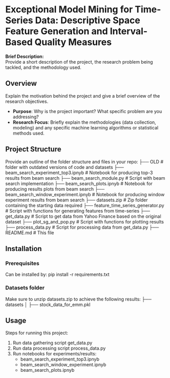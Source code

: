 # Exceptional Model Mining for Time-Series Data: Descriptive Space Feature Generation and Interval-Based Quality Measures

**Brief Description:**  
Provide a short description of the project, the research problem being tackled, and the methodology used.


## Overview

Explain the motivation behind the project and give a brief overview of the research objectives.  
- **Purpose**: Why is the project important? What specific problem are you addressing?  
- **Research Focus**: Briefly explain the methodologies (data collection, modeling) and any specific machine learning algorithms or statistical methods used.

## Project Structure

Provide an outline of the folder structure and files in your repo:
├── OLD                                 # folder with outdated versions of code and datasets
├── beam_search_experiment_top3.ipnyb   # Notebook for producing top-3 results from beam search
├── beam_search_module.py               # Script with beam search implementation
├── beam_search_plots.ipnyb             # Notebook for producing results plots from beam search
├── beam_search_window_experiment.ipnyb # Notebook for producing window experiment results from beam search
├── datasets.zip                        # Zip folder containing the starting data required
├── feature_time_series_generator.py    # Script with functions for generating features from time-series
├── get_data.py                         # Script to get data from Yahoo Finance based on the original dataset
├── plot_sg_and_pop.py                  # Script with functions for plotting results
├── process_data.py                     # Script for processing data from get_data.py
├── README.md                           # This file


## Installation
### Prerequisites
Can be installed by:
pip install -r requirements.txt

### Datasets folder
Make sure to unzip datasets.zip to achieve the following results:
├── datasets
│   ├── stock_data_for_emm.pkl

## Usage
Steps for running this project:
1. Run data gathering script get_data.py
2. Run data processing script process_data.py
3. Run notebooks for experiments/results:
    - beam_search_experiment_top3.ipnyb
    - beam_search_window_experiment.ipnyb
    - beam_search_plots.ipnyb